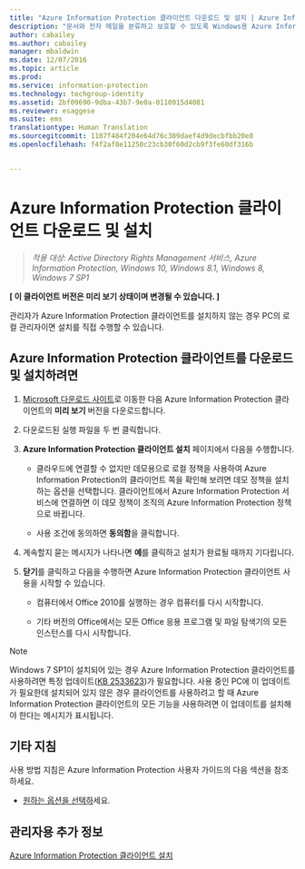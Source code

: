 ```yaml
---
title: "Azure Information Protection 클라이언트 다운로드 및 설치 | Azure Information Protection"
description: "문서와 전자 메일을 분류하고 보호할 수 있도록 Windows용 Azure Information Protection 클라이언트를 설치하는 사용자용 지침을 제공합니다."
author: cabailey
ms.author: cabailey
manager: mbaldwin
ms.date: 12/07/2016
ms.topic: article
ms.prod: 
ms.service: information-protection
ms.technology: techgroup-identity
ms.assetid: 2bf09690-9dba-43b7-9e0a-0110915d4081
ms.reviewer: esaggese
ms.suite: ems
translationtype: Human Translation
ms.sourcegitcommit: 1107f484f204e64d76c389daef4d9decbfbb20e8
ms.openlocfilehash: f4f2af8e11250c23cb30f60d2cb9f3fe60df316b


---
```


# <a name="download-and-install-the-azure-information-protection-client"></a>Azure Information Protection 클라이언트 다운로드 및 설치

>*적용 대상: Active Directory Rights Management 서비스, Azure Information Protection, Windows 10, Windows 8.1, Windows 8, Windows 7 SP1*

**[ 이 클라이언트 버전은 미리 보기 상태이며 변경될 수 있습니다. ]**

관리자가 Azure Information Protection 클라이언트를 설치하지 않는 경우 PC의 로컬 관리자이면 설치를 직접 수행할 수 있습니다.

## <a name="to-download-and-install-the-azure-information-protection-client"></a>Azure Information Protection 클라이언트를 다운로드 및 설치하려면

1.  [Microsoft 다운로드 사이트](https://www.microsoft.com/en-us/download/details.aspx?id=53018)로 이동한 다음 Azure Information Protection 클라이언트의 **미리 보기** 버전을 다운로드합니다.

2. 다운로드된 실행 파일을 두 번 클릭합니다. 

3. **Azure Information Protection 클라이언트 설치** 페이지에서 다음을 수행합니다. 
    
    - 클라우드에 연결할 수 없지만 데모용으로 로컬 정책을 사용하여 Azure Information Protection의 클라이언트 쪽을 확인해 보려면 데모 정책을 설치하는 옵션을 선택합니다. 클라이언트에서 Azure Information Protection 서비스에 연결하면 이 데모 정책이 조직의 Azure Information Protection 정책으로 바뀝니다.
    
    - 사용 조건에 동의하면 **동의함**을 클릭합니다.

4. 계속할지 묻는 메시지가 나타나면 **예**를 클릭하고 설치가 완료될 때까지 기다립니다.

3. **닫기**를 클릭하고 다음을 수행하면 Azure Information Protection 클라이언트 사용을 시작할 수 있습니다.

    - 컴퓨터에서 Office 2010를 실행하는 경우 컴퓨터를 다시 시작합니다.
    
    - 기타 버전의 Office에서는 모든 Office 응용 프로그램 및 파일 탐색기의 모든 인스턴스를 다시 시작합니다.

> [!NOTE]
> Windows 7 SP1이 설치되어 있는 경우 Azure Information Protection 클라이언트를 사용하려면 특정 업데이트([KB 2533623](https://support.microsoft.com/en-us/kb/2533623))가 필요합니다. 사용 중인 PC에 이 업데이트가 필요한데 설치되어 있지 않은 경우 클라이언트를 사용하려고 할 때 Azure Information Protection 클라이언트의 모든 기능을 사용하려면 이 업데이트를 설치해야 한다는 메시지가 표시됩니다.

## <a name="other-instructions"></a>기타 지침
사용 방법 지침은 Azure Information Protection 사용자 가이드의 다음 섹션을 참조하세요.

-   [원하는 옵션을 선택하](client-user-guide.md#what-do-you-want-to-do)세요.

## <a name="additional-information-for-administrators"></a>관리자용 추가 정보
[Azure Information Protection 클라이언트 설치](info-protect-client.md)




<!--HONumber=Dec16_HO1-->


